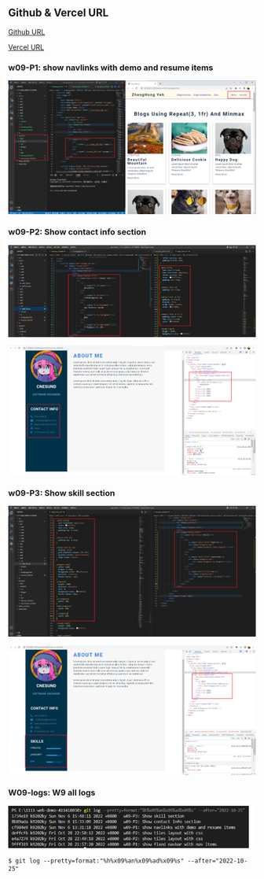 ## Github & Vercel URL

[Github URL](https://github.com/htchung/1111-web-demo-id)

[Vercel URL](https://1111-web-demo-id-kd9e.vercel.app/)

### w09-P1: show navlinks with demo and resume items

![](w09-p1.png)

### w09-P2: Show contact info section

![](w09-p2-1.png)

![](w09-p2-2.png)

### w09-P3: Show skill section

![](w09-p3-1.png)

![](w09-p3-2.png)

### W09-logs: W9 all logs

![](w08-logs.png)

```
$ git log --pretty=format:"%h%x09%an%x09%ad%x09%s" --after="2022-10-25"
```